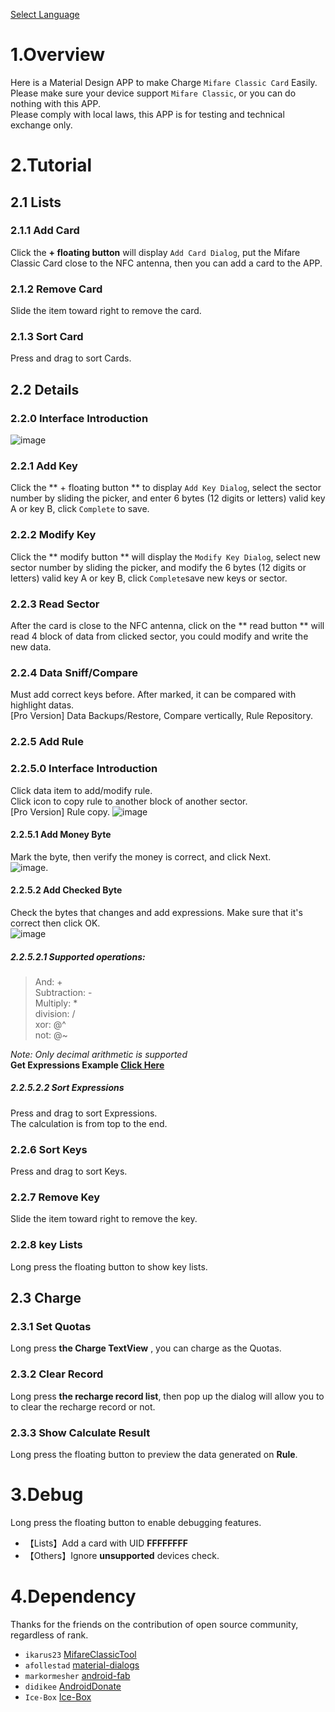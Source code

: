 [Select Language](../index.html)  

# 1.Overview
Here is a Material Design APP to make Charge `Mifare Classic Card` Easily.  
Please make sure your device support `Mifare Classic`, or you can do nothing with this APP.  
Please comply with local laws, this APP is for testing and technical exchange only.
# 2.Tutorial
## 2.1 Lists
### 2.1.1 Add Card
Click the **+ floating button** will display `Add Card Dialog`, put the Mifare Classic Card close to the NFC antenna, then you can add a card to the APP.
### 2.1.2 Remove Card
Slide the item toward right to remove the card.
### 2.1.3 Sort Card
Press and drag to sort Cards.
## 2.2 Details
### 2.2.0 Interface Introduction  
![image](img/button_func.jpeg)
### 2.2.1 Add Key
Click the ** + floating button ** to display `Add Key Dialog`, select the sector number by sliding the picker, and enter 6 bytes (12 digits or letters) valid key A or key B, click ` Complete ` to save.
### 2.2.2 Modify Key
Click the ** modify button ** will display the `Modify Key Dialog`,  select new  sector number by sliding the picker, and modify the 6 bytes (12 digits or letters) valid key A or key B, click ` Complete `save new keys or sector.
### 2.2.3 Read Sector
After the card is close to the NFC antenna, click on the ** read button ** will read 4 block of data from clicked sector, you could modify and write the new data.  
### 2.2.4 Data Sniff/Compare
Must add correct keys before. After marked, it can be  compared with highlight datas.  
[Pro Version] Data Backups/Restore, Compare vertically, Rule Repository.  
### 2.2.5 Add Rule 
### 2.2.5.0 Interface Introduction   
Click data item to add/modify rule.  
Click icon to copy rule to another block of another sector.  
[Pro Version] Rule copy.
![image](img/select_block.jpeg)
#### 2.2.5.1 Add Money Byte
Mark the byte, then verify the money is correct, and click Next.  
![image](img/mark_money.jpeg). 
#### 2.2.5.2 Add Checked Byte    
Check the bytes that changes and add expressions. Make sure that it's correct then click OK.  
![image](img/mark_check.jpeg)
##### 2.2.5.2.1 Supported operations:
> And: +  
> Subtraction: -  
> Multiply: *  
> division: /  
> xor: @^  
> not: @~  
   

*Note: Only decimal arithmetic is supported*    
**Get Expressions Example [Click Here](./help_add_rules.html)**  

##### 2.2.5.2.2 Sort Expressions 
Press and drag to sort Expressions.   
The calculation is from top to the end.

### 2.2.6 Sort Keys
Press and drag to sort Keys.
###	2.2.7 Remove Key
Slide the item toward right to remove the key.
### 2.2.8 key Lists 
Long press the floating button to show key lists.  
## 2.3 Charge
### 2.3.1 Set Quotas
Long press **the Charge TextView** , you can charge as the Quotas. 
### 2.3.2 Clear Record
Long press **the recharge record list**, then pop up the dialog will allow you to to clear the recharge record or not.  
### 2.3.3 Show Calculate Result 
Long press the floating button to preview the data generated on **Rule**.

# 3.Debug  
Long press the floating button to enable debugging features.
- 【Lists】Add a card with UID **FFFFFFFF**   
- 【Others】Ignore **unsupported** devices check.   

# 4.Dependency  
Thanks for the friends on the contribution of open source community, regardless of rank.  
- `ikarus23` [MifareClassicTool](https://github.com/ikarus23/MifareClassicTool "MifareClassicTool")  
- `afollestad` [material-dialogs](https://github.com/afollestad/material-dialogs "material-dialogs")  
- `markormesher` [android-fab](https://github.com/markormesher/android-fab)  
- `didikee` [AndroidDonate](https://github.com/didikee/AndroidDonate "AndroidDonate")  
- `Ice-Box` [Ice-Box](http://catchingnow.com)  
